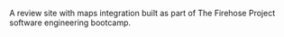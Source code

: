 A review site with maps integration built as part of The Firehose Project software engineering bootcamp.
